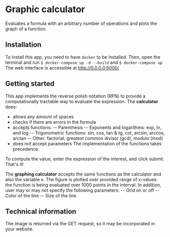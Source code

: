 # Graphic calculator

Evaluates a formula with an arbitrary number of operations and plots the graph of a function.

## Installation
To install this app, you need to have `docker` to be installed. Then, open the terminal and run
`$ docker-compose up -d --build`
and
`$ docker-compose up`
The web interface is accessible at http://0.0.0.0:5000/

## Getting started
This app implements the reverse polish notation (RPN) to provide a computationally tractable way to evaluate the expression.
The **calculator** does:
* allows any amount of spaces
* checks if there are errors in the formula
* accepts functions:
 -- Parenthesis
 -- Exponents and logarithms: exp, ln, and log
 -- Trigonometric functions: sin, cos, tan & tg, cot, arcsin, arccos, arctan
 -- Other: factorial, greatest common divisor (gcd), modulo (mod)
* does not accept parameters
The implementation of the functions takes precedence.

To compute the value, enter the expression of the interest, and click submit. That's it!

The **graphing calculator** accepts the same functions as the calculator and also the variable x. The figure is plotted over provided range of x-values: the function is being evaluated over 1000 points in the interval. In addition, user may or may not specify the following parameters:
-- Grid on or off
-- Color of the line
-- Size of the line

## Technical information
The image is returned via the GET request, so it may be incorporated in your website.


